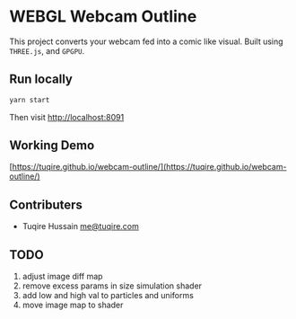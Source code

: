 # WEBGL Webcam Outline

This project converts your webcam fed into a comic like visual. Built using `THREE.js`, and `GPGPU`.

## Run locally

```bash
yarn start
```

Then visit [http://localhost:8091](http://localhost:8091)

## Working Demo

[https://tuqire.github.io/webcam-outline/](https://tuqire.github.io/webcam-outline/)

## Contributers

* Tuqire Hussain <me@tuqire.com>

## TODO

1. adjust image diff map
2. remove excess params in size simulation shader
3. add low and high val to particles and uniforms
4. move image map to shader
